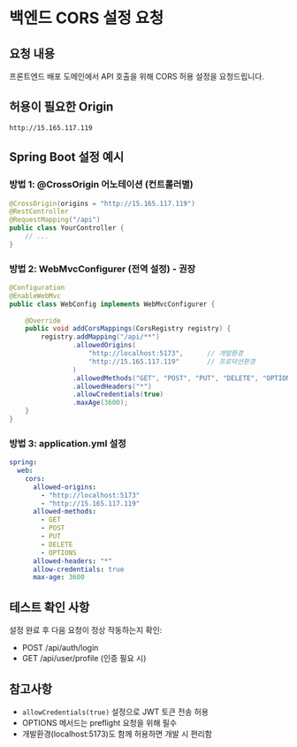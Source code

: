 # 백엔드 CORS 설정 요청

## 요청 내용
프론트엔드 배포 도메인에서 API 호출을 위해 CORS 허용 설정을 요청드립니다.

## 허용이 필요한 Origin
```
http://15.165.117.119
```

## Spring Boot 설정 예시

### 방법 1: @CrossOrigin 어노테이션 (컨트롤러별)
```java
@CrossOrigin(origins = "http://15.165.117.119")
@RestController
@RequestMapping("/api")
public class YourController {
    // ...
}
```

### 방법 2: WebMvcConfigurer (전역 설정) - 권장
```java
@Configuration
@EnableWebMvc
public class WebConfig implements WebMvcConfigurer {
    
    @Override
    public void addCorsMappings(CorsRegistry registry) {
        registry.addMapping("/api/**")
                .allowedOrigins(
                    "http://localhost:5173",      // 개발환경
                    "http://15.165.117.119"       // 프로덕션환경
                )
                .allowedMethods("GET", "POST", "PUT", "DELETE", "OPTIONS")
                .allowedHeaders("*")
                .allowCredentials(true)
                .maxAge(3600);
    }
}
```

### 방법 3: application.yml 설정
```yaml
spring:
  web:
    cors:
      allowed-origins:
        - "http://localhost:5173"
        - "http://15.165.117.119"
      allowed-methods:
        - GET
        - POST
        - PUT
        - DELETE
        - OPTIONS
      allowed-headers: "*"
      allow-credentials: true
      max-age: 3600
```

## 테스트 확인 사항
설정 완료 후 다음 요청이 정상 작동하는지 확인:
- POST /api/auth/login
- GET /api/user/profile (인증 필요 시)

## 참고사항
- `allowCredentials(true)` 설정으로 JWT 토큰 전송 허용
- OPTIONS 메서드는 preflight 요청을 위해 필수
- 개발환경(localhost:5173)도 함께 허용하면 개발 시 편리함
